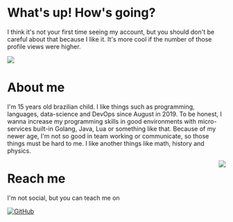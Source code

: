 # What's up! How's going?
I think it's not your first time seeing my account, but you should don't be careful about that because I like it.
It's more cool if the number of those profile views were higher.

![](https://komarev.com/ghpvc/?username=luiz-otavio&color=blueviolet)

# About me
I'm 15 years old brazilian child. I like things such as programming, languages, data-science and DevOps since August in 2019.
To be honest, I wanna increase my programming skills in good environments with micro-services built-in Golang, Java, Lua or something like that.
Because of my newer age, I'm not so good in team working or communicate, so those things must be hard to me.
I like another things like math, history and physics. 

<img align='right' src="https://github-readme-stats.vercel.app/api?username=luiz-otavio&count_private=true&&show_icons=true&theme=dracula">

# Reach me
I'm not social, but you can teach me on

[![GitHub](https://img.shields.io/github/followers/luiz-otavio?label=follow&style=for-the-badge)](https://github.com/luiz-otavio)
